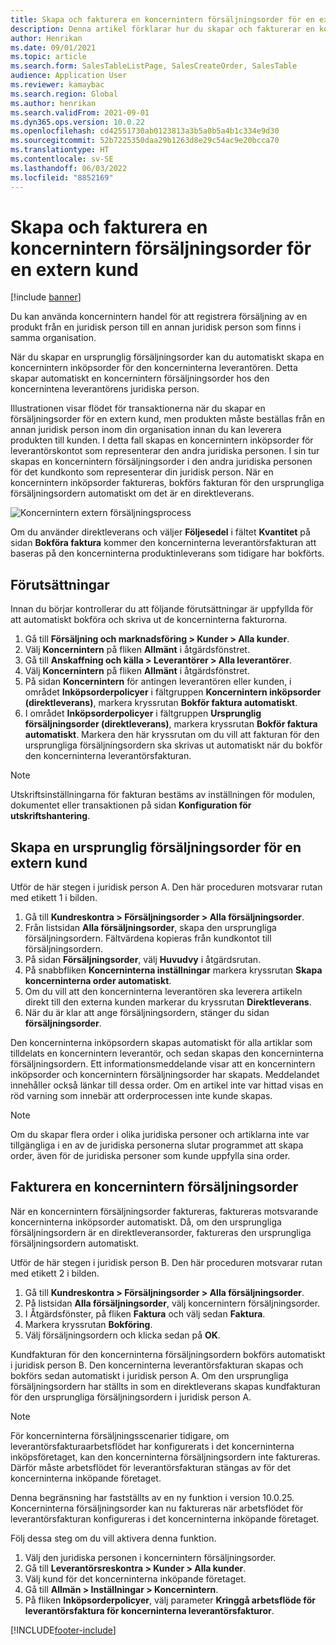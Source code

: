 ```yaml
---
title: Skapa och fakturera en koncernintern försäljningsorder för en extern kund
description: Denna artikel förklarar hur du skapar och fakturerar en koncernintern försäljningsorder för en extern kund
author: Henrikan
ms.date: 09/01/2021
ms.topic: article
ms.search.form: SalesTableListPage, SalesCreateOrder, SalesTable
audience: Application User
ms.reviewer: kamaybac
ms.search.region: Global
ms.author: henrikan
ms.search.validFrom: 2021-09-01
ms.dyn365.ops.version: 10.0.22
ms.openlocfilehash: cd42551730ab0123813a3b5a0b5a4b1c334e9d30
ms.sourcegitcommit: 52b7225350daa29b1263d8e29c54ac9e20bcca70
ms.translationtype: HT
ms.contentlocale: sv-SE
ms.lasthandoff: 06/03/2022
ms.locfileid: "8852169"
---
```

# <a name="create-and-invoice-an-intercompany-sales-order-for-an-external-customer"></a>Skapa och fakturera en koncernintern försäljningsorder för en extern kund

[!include [banner](../../includes/banner.md)]

Du kan använda koncernintern handel för att registrera försäljning av en produkt från en juridisk person till en annan juridisk person som finns i samma organisation.

När du skapar en ursprunglig försäljningsorder kan du automatiskt skapa en koncernintern inköpsorder för den koncerninterna leverantören. Detta skapar automatiskt en koncernintern försäljningsorder hos den koncernintena leverantörens juridiska person.

Illustrationen visar flödet för transaktionerna när du skapar en försäljningsorder för en extern kund, men produkten måste beställas från en annan juridisk person inom din organisation innan du kan leverera produkten till kunden. I detta fall skapas en koncernintern inköpsorder för leverantörskontot som representerar den andra juridiska personen. I sin tur skapas en koncernintern försäljningsorder i den andra juridiska personen för det kundkonto som representerar din juridisk person. När en koncernintern inköpsorder faktureras, bokförs fakturan för den ursprungliga försäljningsordern automatiskt om det är en direktleverans.

![Koncernintern extern försäljningsprocess](media/intercompanyexternalsalesprocess.png)

Om du använder direktleverans och väljer **Följesedel** i fältet **Kvantitet** på sidan **Bokföra faktura** kommer den koncerninterna leverantörsfakturan att baseras på den koncerninterna produktinleverans som tidigare har bokförts.

## <a name="prerequisites"></a>Förutsättningar

Innan du börjar kontrollerar du att följande förutsättningar är uppfyllda för att automatiskt bokföra och skriva ut de koncerninterna fakturorna.

1. Gå till **Försäljning och marknadsföring \> Kunder \> Alla kunder**.
1. Välj **Koncernintern** på fliken **Allmänt** i åtgärdsfönstret.
1. Gå till **Anskaffning och källa \> Leverantörer \> Alla leverantörer**.
1. Välj **Koncernintern** på fliken **Allmänt** i åtgärdsfönstret.
1. På sidan **Koncernintern** för antingen leverantören eller kunden, i området **Inköpsorderpolicyer** i fältgruppen **Koncernintern inköpsorder (direktleverans)**, markera kryssrutan **Bokför faktura automatiskt**.
1. I området **Inköpsorderpolicyer** i fältgruppen **Ursprunglig försäljningsorder (direktleverans)**, markera kryssrutan **Bokför faktura automatiskt**. Markera den här kryssrutan om du vill att fakturan för den ursprungliga försäljningsordern ska skrivas ut automatiskt när du bokför den koncerninterna leverantörsfakturan.

> [!NOTE]
> Utskriftsinställningarna för fakturan bestäms av inställningen för modulen, dokumentet eller transaktionen på sidan **Konfiguration för utskriftshantering**.

## <a name="create-an-original-sales-order-for-an-external-customer"></a>Skapa en ursprunglig försäljningsorder för en extern kund

Utför de här stegen i juridisk person A. Den här proceduren motsvarar rutan med etikett 1 i bilden.

1. Gå till **Kundreskontra \> Försäljningsorder \> Alla försäljningsorder**.
1. Från listsidan **Alla försäljningsorder**, skapa den ursprungliga försäljningsordern. Fältvärdena kopieras från kundkontot till försäljningsordern.
1. På sidan **Försäljningsorder**, välj **Huvudvy** i åtgärdsrutan.
1. På snabbfliken **Koncerninterna inställningar** markera kryssrutan **Skapa koncerninterna order automatiskt**.
1. Om du vill att den koncerninterna leverantören ska leverera artikeln direkt till den externa kunden markerar du kryssrutan **Direktleverans**.
1. När du är klar att ange försäljningsordern, stänger du sidan **försäljningsorder**.

Den koncerninterna inköpsordern skapas automatiskt för alla artiklar som tilldelats en koncernintern leverantör, och sedan skapas den koncerninterna försäljningsordern. Ett informationsmeddelande visar att en koncernintern inköpsorder och koncernintern försäljningsorder har skapats. Meddelandet innehåller också länkar till dessa order. Om en artikel inte var hittad visas en röd varning som innebär att orderprocessen inte kunde skapas.

> [!NOTE]
> Om du skapar flera order i olika juridiska personer och artiklarna inte var tillgängliga i en av de juridiska personerna slutar programmet att skapa order, även för de juridiska personer som kunde uppfylla sina order.

## <a name="invoice-an-intercompany-sales-order"></a>Fakturera en koncernintern försäljningsorder

När en koncernintern försäljningsorder faktureras, faktureras motsvarande koncerninterna inköpsorder automatiskt. Då, om den ursprungliga försäljningsordern är en direktleveransorder, faktureras den ursprungliga försäljningsordern automatiskt.

Utför de här stegen i juridisk person B. Den här proceduren motsvarar rutan med etikett 2 i bilden.

1. Gå till **Kundreskontra \> Försäljningsorder \> Alla försäljningsorder**.
1. På listsidan **Alla försäljningsorder**, välj koncernintern försäljningsorder.
1. I Åtgärdsfönster, på fliken **Faktura** och välj sedan **Faktura**.
1. Markera kryssrutan **Bokföring**.
1. Välj försäljningsordern och klicka sedan på **OK**.

Kundfakturan för den koncerninterna försäljningsordern bokförs automatiskt i juridisk person B. Den koncerninterna leverantörsfakturan skapas och bokförs sedan automatiskt i juridisk person A. Om den ursprungliga försäljningsordern har ställts in som en direktleverans skapas kundfakturan för den ursprungliga försäljningsordern i juridisk person A.

> [!NOTE]
> För koncerninterna försäljningsscenarier tidigare, om leverantörsfakturaarbetsflödet har konfigurerats i det koncerninterna inköpsföretaget, kan den koncerninterna försäljningsordern inte faktureras. Därför måste arbetsflödet för leverantörsfakturan stängas av för det koncerninterna inköpande företaget. 
> 
> Denna begränsning har fastställts av en ny funktion i version 10.0.25. Koncerninterna försäljningsorder kan nu faktureras när arbetsflödet för leverantörsfakturan konfigureras i det koncerninterna inköpande företaget.
> 
> Följ dessa steg om du vill aktivera denna funktion.
>
> 1. Välj den juridiska personen i koncernintern försäljningsorder.  
> 2. Gå till **Leverantörsreskontra \> Kunder \> Alla kunder**.
> 3. Välj kund för det koncerninterna inköpande företaget.
> 4. Gå till **Allmän \> Inställningar \> Koncernintern**.
> 5. På fliken **Inköpsorderpolicyer**, välj parameter **Kringgå arbetsflöde för leverantörsfaktura för koncerninterna leverantörsfakturor**.

[!INCLUDE[footer-include](../../includes/footer-banner.md)]
